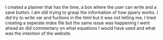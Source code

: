 I created a planner that has the time, a box where the user can write and a save button. I am still trying to grasp the information of how jquery works. I did try to write var and fuctions in the html but it was not letting me, I tried creating a seperate index file but the same issue was happening
I went ahead an did commentary on what equations I would have used and what was the intention of the website.
